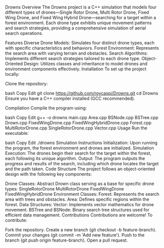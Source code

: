 Drowns
Overview
The Drowns project is a C++ simulation that models four different types of drones—Single Rotor Drone, Multi Rotor Drone, Fixed Wing Drone, and Fixed Wing Hybrid Drone—searching for a target within a forest environment. Each drone type exhibits unique movement patterns and search strategies, providing a comprehensive simulation of aerial search operations.

Features
Diverse Drone Models: Simulates four distinct drone types, each with specific characteristics and behaviors.
Forest Environment: Represents the search area with varying terrain and obstacles.
Search Algorithms: Implements different search strategies tailored to each drone type.
Object-Oriented Design: Utilizes classes and inheritance to model drones and environment components effectively.
Installation
To set up the project locally:

Clone the repository:

bash
Copy
Edit
git clone https://github.com/roycaspi/Drowns.git
cd Drowns
Ensure you have a C++ compiler installed (GCC recommended).

Compilation
Compile the program using:

bash
Copy
Edit
g++ -o drowns main.cpp Area.cpp BSNode.cpp BSTree.cpp Drown.cpp FixedWingDrone.cpp FixedWingHybridDrone.cpp Forest.cpp MultiRotorDrone.cpp SingleRotorDrone.cpp Vector.cpp
Usage
Run the executable:

bash
Copy
Edit
./drowns
Simulation Instructions
Initialization: Upon running the program, the forest environment and drones are initialized.
Simulation Execution: The drones begin their search for the target within the forest, each following its unique algorithm.
Output: The program outputs the progress and results of the search, including which drone locates the target and the path taken.
Code Structure
The project follows an object-oriented design with the following key components:

Drone Classes: Abstract Drown class serving as a base for specific drone types:
SingleRotorDrone
MultiRotorDrone
FixedWingDrone
FixedWingHybridDrone
Environment Classes:
Forest: Represents the search area with trees and obstacles.
Area: Defines specific regions within the forest.
Data Structures:
Vector: Implements vector mathematics for drone movement.
BSTree and BSNode: Binary search tree structures used for efficient data management.
Contributions
Contributions are welcome! To contribute:

Fork the repository.
Create a new branch (git checkout -b feature-branch).
Commit your changes (git commit -m 'Add new feature').
Push to the branch (git push origin feature-branch).
Open a pull request.
